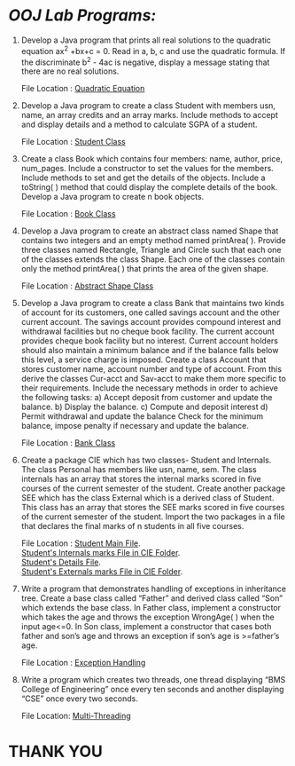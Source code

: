 # ***OOJ Lab Programs:***

1. Develop a Java program that prints all real solutions to the quadratic equation ax<sup>2</sup> +bx+c = 0. Read in a, b, c and use the quadratic formula. If the discriminate b<sup>2</sup> - 4ac is negative, display a message stating that there are no real solutions.

    File Location : [Quadratic Equation](https://github.com/harshu-177/OOJ/blob/main/Codes/Quadratic.java)

2. Develop a Java program to create a class Student with members usn, name, an array credits and an array marks. Include methods to accept and display details and a method to calculate SGPA of a student.

    File Location : [Student Class](https://github.com/harshu-177/OOJ/blob/main/Codes/Student.java)

3. Create a class Book which contains four members: name, author, price, num_pages. Include a constructor to set the values for the members. Include methods to set and get the details of the objects. Include a toString( ) method that could display the complete details of the book. Develop a Java program to create n book objects.

    File Location : [Book Class](https://github.com/harshu-177/OOJ/blob/main/Codes/Book.java)

4. Develop a Java program to create an abstract class named Shape that contains two integers and an empty method named printArea( ). Provide three classes named Rectangle, Triangle and Circle such that each one of the classes extends the class Shape. Each one of the classes contain only the method printArea( ) that prints the area of the given shape.

    File Location : [Abstract Shape Class](https://github.com/harshu-177/OOJ/blob/main/Codes/Shape.java)

5. Develop a Java program to create a class Bank that maintains two kinds of account for its customers, one called savings account and the other current account. The savings account provides compound interest and withdrawal facilities but no cheque book facility. The current account provides cheque book facility but no interest. Current account holders should also maintain a minimum balance and if the balance falls below this level, a service charge is imposed. Create a class Account that stores customer name, account number and type of account. From this derive the classes Cur-acct and Sav-acct to make them more specific to their requirements. Include the necessary methods in order to achieve the following tasks:
a) Accept deposit from customer and update the balance.
b) Display the balance.
c) Compute and deposit interest
d) Permit withdrawal and update the balance
Check for the minimum balance, impose penalty if necessary and update the balance.

    File Location : [Bank Class](https://github.com/harshu-177/OOJ/blob/main/Codes/Bank.java)

6. Create a package CIE which has two classes- Student and Internals. The class Personal has members like usn, name, sem. The class internals has an array that stores the internal marks scored in five courses of the current semester of the student. Create another package SEE which has the class External which is a derived class of Student. This class has an array that stores the SEE marks scored in five courses of the current semester of the student. Import the two packages in a file that declares the final marks of n students in all five courses.

    File Location :
           [Student Main File](https://github.com/harshu-177/OOJ/blob/main/Codes/PackagesHandling.java).<br>
           [Student's Internals marks File in CIE Folder](https://github.com/harshu-177/OOJ/blob/main/Codes/CIE/Internals.java).<br>
           [Student's Details File](https://github.com/harshu-177/OOJ/blob/main/Codes/CIE/Student.java).<br>
           [Student's Externals marks File in CIE Folder](https://github.com/harshu-177/OOJ/blob/main/Codes/SEE/External.java).<br>

8. Write a program that demonstrates handling of exceptions in inheritance tree. Create a base class called “Father” and derived class called “Son” which extends the base class. In Father class, implement a constructor which takes the age and throws the exception WrongAge( ) when the input age&lt;=0. In Son class, implement a constructor that cases both father and son’s age and throws an exception if son’s age is &gt;=father’s age.

    File Location : [Exception Handling](https://github.com/harshu-177/OOJ/blob/main/Codes/Excep.java)

9. Write a program which creates two threads, one thread displaying “BMS College of Engineering” once every ten seconds and another displaying “CSE” once every two seconds.

    File Location: [Multi-Threading](https://github.com/harshu-177/OOJ/blob/main/Codes/MultiThreads.java)


# THANK YOU
